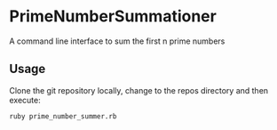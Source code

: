 # PrimeNumberSummationer

A command line interface to sum the first n prime numbers

## Usage

Clone the git repository locally, change to the repos directory and then execute:

    ruby prime_number_summer.rb
